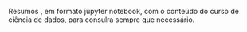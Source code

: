 Resumos , em formato jupyter notebook, com o conteúdo do curso de ciência de dados, para consulra sempre que necessário.
